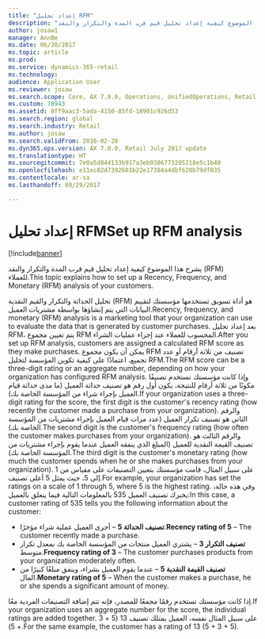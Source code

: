 ```yaml
---
title: "إعداد تحليل RFM"
description: "يشرح هذا الموضوع كيفية إعداد تحليل قيم قرب المدة والتكرار والنقد (RFM) للعملاء."
author: josaw1
manager: AnnBe
ms.date: 06/20/2017
ms.topic: article
ms.prod: 
ms.service: dynamics-365-retail
ms.technology: 
audience: Application User
ms.reviewer: josaw
ms.search.scope: Core, AX 7.0.0, Operations, UnifiedOperations, Retail
ms.custom: 78943
ms.assetid: 8ff9aac3-5ada-4150-85fd-18901c926d53
ms.search.region: global
ms.search.industry: Retail
ms.author: josaw
ms.search.validFrom: 2016-02-28
ms.dyn365.ops.version: AX 7.0.0, Retail July 2017 update
ms.translationtype: HT
ms.sourcegitcommit: 7e0a5d044133b917a3eb9386773205218e5c1b40
ms.openlocfilehash: e11ec02d7392601b22e17384a4dbf620b79df035
ms.contentlocale: ar-sa
ms.lasthandoff: 09/29/2017

---
```


# <a name="set-up-rfm-analysis"></a><span data-ttu-id="88fd3-103">إعداد تحليل RFM</span><span class="sxs-lookup"><span data-stu-id="88fd3-103">Set up RFM analysis</span></span>

[!include[banner](includes/banner.md)]


<span data-ttu-id="88fd3-104">يشرح هذا الموضوع كيفية إعداد تحليل قيم قرب المدة والتكرار والنقد (RFM) للعملاء.</span><span class="sxs-lookup"><span data-stu-id="88fd3-104">This topic explains how to set up a Recency, Frequency, and Monetary (RFM) analysis of your customers.</span></span>

<span data-ttu-id="88fd3-105">تحليل الحداثة والتكرار والقيم النقدية (RFM) هو أداة تسويق تستخدمها مؤسستك لتقييم البيانات التي يتم إنشاؤها بواسطة مشتريات العميل.</span><span class="sxs-lookup"><span data-stu-id="88fd3-105">Recency, frequency, and monetary (RFM) analysis is a marketing tool that your organization can use to evaluate the data that is generated by customer purchases.</span></span> <span data-ttu-id="88fd3-106">بعد إعداد تحليل RFM، يتم تعيين مجموع RFM المحسوب للعملاء عند إجراء عمليات الشراء.</span><span class="sxs-lookup"><span data-stu-id="88fd3-106">After you set up RFM analysis, customers are assigned a calculated RFM score as they make purchases.</span></span> <span data-ttu-id="88fd3-107">يمكن أن يكون مجموع RFM تصنيف من ثلاثة أرقام أو عدد تجميع، اعتمادًا على كيفية تكوين المؤسسة لتحليل RFM.</span><span class="sxs-lookup"><span data-stu-id="88fd3-107">The RFM score can be a three-digit rating or an aggregate number, depending on how your organization has configured RFM analysis.</span></span> <span data-ttu-id="88fd3-108">وإذا كانت مؤسستك تستخدم تصنيفًا مكونًا من ثلاثة أرقام للنتيجة، يكون أول رقم هو تصنيف حداثة العميل (ما مدى حداثة قيام العميل بإجراء شراء من المؤسسة الخاصة بك).</span><span class="sxs-lookup"><span data-stu-id="88fd3-108">If your organization uses a three-digit rating for the score, the first digit is the customer's recency rating (how recently the customer made a purchase from your organization).</span></span> <span data-ttu-id="88fd3-109">والرقم الثاني هو تصنيف تكرار العميل (عدد مرات قيام العميل بإجراء مشتريات من المؤسسة الخاصة بك).</span><span class="sxs-lookup"><span data-stu-id="88fd3-109">The second digit is the customer's frequency rating (how often the customer makes purchases from your organization).</span></span> <span data-ttu-id="88fd3-110">والرقم الثالث هو تصنيف القيمة النقدية للعميل (المبلغ الذي ينفقه العميل عندما يقوم بإجراء مشتريات من المؤسسة الخاصة بك).</span><span class="sxs-lookup"><span data-stu-id="88fd3-110">The third digit is the customer's monetary rating (how much the customer spends when he or she makes purchases from your organization).</span></span> <span data-ttu-id="88fd3-111">على سبيل المثال، قامت مؤسستك بتعيين التصنيفات على مقياس من 1 إلى 5، حيث يمثل 5 أعلى تصنيف.</span><span class="sxs-lookup"><span data-stu-id="88fd3-111">For example, your organization has set the ratings on a scale of 1 through 5, where 5 is the highest rating.</span></span> <span data-ttu-id="88fd3-112">وفي هذه حالة، يخبرك تصنيف العميل 535 بالمعلومات التالية فيما يتعلق بالعميل:</span><span class="sxs-lookup"><span data-stu-id="88fd3-112">In this case, a customer rating of 535 tells you the following information about the customer:</span></span>

-   <span data-ttu-id="88fd3-113">**تصنيف الحداثة 5** – أجرى العميل عملية شراء مؤخرًا.</span><span class="sxs-lookup"><span data-stu-id="88fd3-113">**Recency rating of 5** – The customer recently made a purchase.</span></span>
-   <span data-ttu-id="88fd3-114">**تصنيف التكرار 3** – يشتري العميل منتجات من المؤسسة الخاصة بك بمعدل تكرار متوسط.</span><span class="sxs-lookup"><span data-stu-id="88fd3-114">**Frequency rating of 3** – The customer purchases products from your organization moderately often.</span></span>
-   <span data-ttu-id="88fd3-115">**تصنيف القيمة النقدية 5** – عندما يقوم العميل بشراء، وينفق مبلغًا كبيرًا من المال.</span><span class="sxs-lookup"><span data-stu-id="88fd3-115">**Monetary rating of 5** – When the customer makes a purchase, he or she spends a significant amount of money.</span></span>

<span data-ttu-id="88fd3-116">إذا كانت مؤسستك تستخدم رقمًا مجمعًا للمصدر، فإنه تتم إضافة التصنيفات الفردية معًا.</span><span class="sxs-lookup"><span data-stu-id="88fd3-116">If your organization uses an aggregate number for the score, the individual ratings are added together.</span></span> <span data-ttu-id="88fd3-117">على سبيل المثال نفسه، العميل يمتلك تصنيف 13 (5 + 3 + 5).</span><span class="sxs-lookup"><span data-stu-id="88fd3-117">For the same example, the customer has a rating of 13 (5 + 3 + 5).</span></span>





